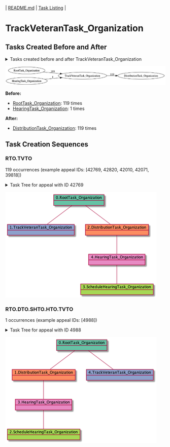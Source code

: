| [README.md](/README.md) | [Task Listing](tasklist.md) |

# TrackVeteranTask_Organization

## Tasks Created Before and After

<details><summary>Tasks created before and after TrackVeteranTask_Organization</summary>

```
digraph G {
rankdir="LR";
"RootTask_Organization" -> "TrackVeteranTask_Organization" [label=119]
"TrackVeteranTask_Organization" -> "DistributionTask_Organization" [label=119]
"HearingTask_Organization" -> "TrackVeteranTask_Organization" [label=1]
}
```
</details>

![TrackVeteranTask_Organization](dot/TrackVeteranTask_Organization.dot.png)

**Before:**

   * [RootTask_Organization](RootTask_Organization.md): 119 times
   * [HearingTask_Organization](HearingTask_Organization.md): 1 times

**After:**

   * [DistributionTask_Organization](DistributionTask_Organization.md): 119 times

## Task Creation Sequences

### RTO.TVTO

119 occurrences (example appeal IDs: [42769, 42820, 42010, 42071, 39818])

<details><summary>Task Tree for appeal with ID 42769</summary>

```
@startuml
object 0.RootTask_Organization #66c2a5
object 1.TrackVeteranTask_Organization #8da0cb
object 2.DistributionTask_Organization #fc8d62
object 3.ScheduleHearingTask_Organization #a6d854
object 4.HearingTask_Organization #e78ac3
0.RootTask_Organization -- 1.TrackVeteranTask_Organization
0.RootTask_Organization -- 2.DistributionTask_Organization
4.HearingTask_Organization -- 3.ScheduleHearingTask_Organization
2.DistributionTask_Organization -- 4.HearingTask_Organization
@enduml
```
</details>

![RTO.TVTO-42769](uml/RTO.TVTO-42769.png)

### RTO.DTO.SHTO.HTO.TVTO

1 occurrences (example appeal IDs: [4988])

<details><summary>Task Tree for appeal with ID 4988</summary>

```
@startuml
object 0.RootTask_Organization #66c2a5
object 1.DistributionTask_Organization #fc8d62
object 2.ScheduleHearingTask_Organization #a6d854
object 3.HearingTask_Organization #e78ac3
object 4.TrackVeteranTask_Organization #8da0cb
0.RootTask_Organization -- 1.DistributionTask_Organization
3.HearingTask_Organization -- 2.ScheduleHearingTask_Organization
1.DistributionTask_Organization -- 3.HearingTask_Organization
0.RootTask_Organization -- 4.TrackVeteranTask_Organization
@enduml
```
</details>

![RTO.DTO.SHTO.HTO.TVTO-4988](uml/RTO.DTO.SHTO.HTO.TVTO-4988.png)

